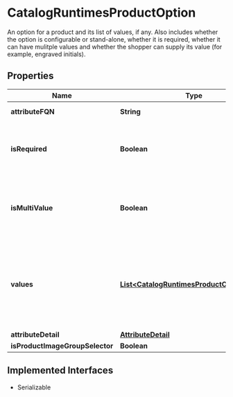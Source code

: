 

# CatalogRuntimesProductOption

An option for a product and its list of values, if any. Also includes whether the option is configurable or stand-alone, whether it is required, whether it can have mulitple values and whether the shopper can supply its value (for example, engraved initials).

## Properties

| Name | Type | Description | Notes |
|------------ | ------------- | ------------- | -------------|
|**attributeFQN** | **String** | Attribute fully qualified name |  [optional] |
|**isRequired** | **Boolean** | If true, the shopper must provide a value for the option before it can be purchased. |  [optional] |
|**isMultiValue** | **Boolean** | If true, more than one value can be assigned to an option. Only possible with stand-alone options. |  [optional] |
|**values** | [**List&lt;CatalogRuntimesProductOptionValue&gt;**](CatalogRuntimesProductOptionValue.md) | Possible choices for an option, for example, values of the option \&quot;Color\&quot; can be \&quot;red,\&quot; \&quot;white,\&quot; and \&quot;blue.\&quot; |  [optional] |
|**attributeDetail** | [**AttributeDetail**](AttributeDetail.md) |  |  [optional] |
|**isProductImageGroupSelector** | **Boolean** |  |  [optional] |


## Implemented Interfaces

* Serializable


